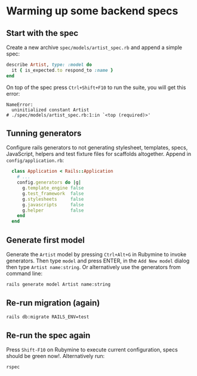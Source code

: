 # Warming up some backend specs

## Start with the spec
Create a new archive `spec/models/artist_spec.rb` and append a simple spec:

```ruby
describe Artist, type: :model do
  it { is_expected.to respond_to :name }
end
```

On top of the spec press `Ctrl+Shift+F10` to run the suite, you will get this error:
```
NameError:
  uninitialized constant Artist
# ./spec/models/artist_spec.rb:1:in `<top (required)>'
```

## Tunning generators
Configure rails generators to not generating stylesheet, templates, specs, JavaScript, helpers and test fixture files for scaffolds altogether. Append in `config/application.rb`:
```ruby
  class Application < Rails::Application
 	# ...
    config.generators do |g|
      g.template_engine false
      g.test_framework  false
      g.stylesheets     false
      g.javascripts     false
      g.helper          false
    end
  end
```

## Generate first model
Generate the `Artist` model by pressing `Ctrl+Alt+G` in Rubymine to invoke generators. Then type `model` and press ENTER, in the `Add New model` dialog then type `Artist name:string`. Or alternatively use the generators from command line:

```bash
rails generate model Artist name:string
```

## Re-run migration (again)
```bash
rails db:migrate RAILS_ENV=test
```

## Re-run the spec again
Press `Shift-F10` on Rubymine to execute current configuration, specs should be green now!. Alternatively run:
 ```bash
 rspec
 ```
